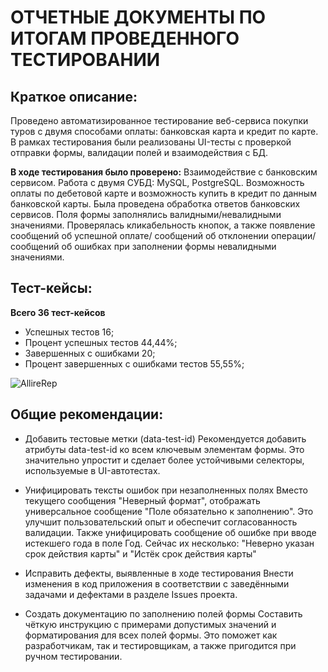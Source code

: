 # ОТЧЕТНЫЕ ДОКУМЕНТЫ ПО ИТОГАМ ПРОВЕДЕННОГО ТЕСТИРОВАНИИ
## Краткое описание:

Проведено автоматизированное тестирование веб-сервиса покупки туров с двумя способами оплаты: банковская карта и кредит по карте. 
В рамках тестирования были реализованы UI-тесты с проверкой отправки формы, валидации полей и взаимодействия с БД.

**В ходе тестирования было проверено:**
Взаимодействие с банковским сервисом. Работа с двумя СУБД: MySQL, PostgreSQL. Возможность оплаты по дебетовой карте и возможность купить в кредит по данным банковской карты. Была проведена обработка ответов банковских сервисов.
Поля формы заполнялись валидными/невалидными значениями. Проверялась кликабельность кнопок, а также появление сообщений об успешной оплате/ сообщений об отклонении операции/ сообщений об ошибках при заполнении формы невалидными значениями.

## Тест-кейсы:
**Всего 36 тест-кейсов**
* Успешных тестов 16;
* Процент успешных тестов 44,44%;
* Завершенных с ошибками 20; 
* Процент завершенных с ошибками тестов 55,55%;

![AllireRep](https://github.com/user-attachments/assets/af5b3053-da3c-4e13-a261-fe73304fbfb3)

 
## Общие рекомендации:
* Добавить тестовые метки (data-test-id)
  Рекомендуется добавить атрибуты data-test-id ко всем ключевым элементам формы. 
Это значительно упростит и сделает более устойчивыми селекторы, используемые в UI-автотестах.

* Унифицировать тексты ошибок при незаполненных полях
Вместо текущего сообщения "Неверный формат", отображать универсальное сообщение "Поле обязательно к заполнению". 
Это улучшит пользовательский опыт и обеспечит согласованность валидации.
Также унифицировать сообщение об ошибке при вводе истекшего года в поле Год.
Сейчас их несколько: "Неверно указан срок действия карты" и "Истёк срок действия карты"

* Исправить дефекты, выявленные в ходе тестирования
Внести изменения в код приложения в соответствии с заведёнными задачами и дефектами в разделе Issues проекта.

* Создать документацию по заполнению полей формы
Составить чёткую инструкцию с примерами допустимых значений и форматирования для всех полей формы. 
Это поможет как разработчикам, так и тестировщикам, а также пригодится при ручном тестировании.
